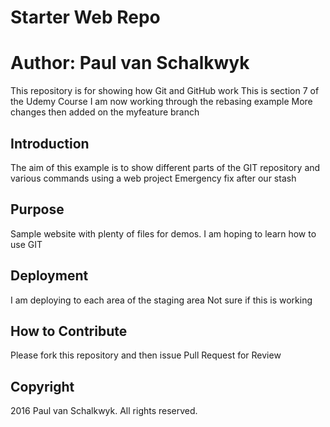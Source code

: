 # Starter Web Repo
# Author:  Paul van Schalkwyk

This repository is for showing how Git and GitHub work
This is section 7 of the Udemy Course
I am now working through the rebasing example
More changes then added on the myfeature branch

## Introduction
The aim of this example is to show different parts of the
GIT repository and various commands using a web project
Emergency fix after our stash

## Purpose

Sample website with plenty of files for demos.
I am hoping to learn how to use GIT

## Deployment

I am deploying to each area of the staging area
Not sure if this is working

## How to Contribute

Please fork this repository and then issue Pull Request for Review

## Copyright 

2016 Paul van Schalkwyk.  All rights reserved.
